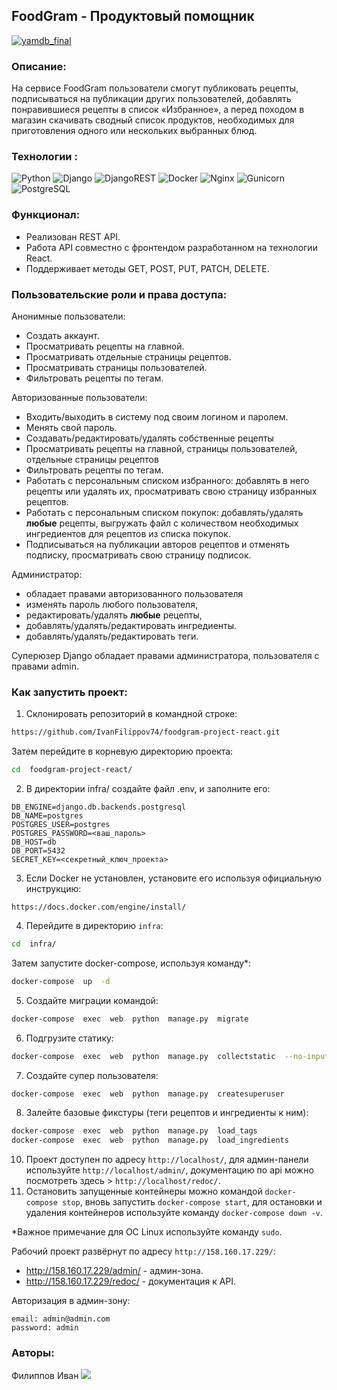 ## FoodGram - Продуктовый помощник
[![yamdb_final](https://github.com/IvanFilippov74/yamdb_final/actions/workflows/yamdb_workflow.yml/badge.svg)](https://github.com/IvanFilippov74/yamdb_final/actions/workflows/yamdb_workflow.yml)
### Описание:
На сервисе FoodGram пользователи смогут публиковать рецепты, подписываться на публикации других пользователей, добавлять понравившиеся рецепты в список «Избранное», а перед походом в магазин скачивать сводный список продуктов, необходимых для приготовления одного или нескольких выбранных блюд.
### Технологии :
![Python](https://img.shields.io/badge/Python-3.7-blue) ![Django](https://img.shields.io/badge/Django-3.2.13-blue) ![DjangoREST](https://img.shields.io/badge/Django%20Rest%20Framework-3.12.4-blue) ![Docker](https://img.shields.io/badge/Docker-23.0.6-blue) ![Nginx](https://img.shields.io/badge/Nginx-1.19.3-blue) ![Gunicorn](https://img.shields.io/badge/Gunicorn-20.0.4-blue) ![PostgreSQL](https://img.shields.io/badge/PostgreSQL-13.0-blue)
### Функционал:
- Реализован REST API.
- Работа API совместно с фронтендом разработанном на технологии React.
- Поддерживает методы GET, POST, PUT, PATCH, DELETE.
### Пользовательские роли и права доступа:
Анонимные пользователи:
- Создать аккаунт.
- Просматривать рецепты на главной.
- Просматривать отдельные страницы рецептов.
- Просматривать страницы пользователей.
- Фильтровать рецепты по тегам.

Авторизованные пользователи:
- Входить/выходить в систему под своим логином и паролем.
- Менять свой пароль.
- Создавать/редактировать/удалять собственные рецепты
- Просматривать рецепты на главной, страницы пользователей, отдельные страницы рецептов
- Фильтровать рецепты по тегам.
- Работать с персональным списком избранного: добавлять в него рецепты или удалять их, просматривать свою страницу избранных рецептов.
- Работать с персональным списком покупок: добавлять/удалять **любые** рецепты, выгружать файл с количеством необходимых ингредиентов для рецептов из списка покупок.
- Подписываться на публикации авторов рецептов и отменять подписку, просматривать свою страницу подписок.

Администратор:
- обладает правами авторизованного пользователя
- изменять пароль любого пользователя,
- редактировать/удалять **любые** рецепты,
- добавлять/удалять/редактировать ингредиенты.
- добавлять/удалять/редактировать теги.

Суперюзер Django обладает правами администратора, пользователя с правами admin.
### Как запустить проект:
1. Склонировать репозиторий в командной строке:
```bash
https://github.com/IvanFilippov74/foodgram-project-react.git
```
Затем перейдите в корневую директорию проекта:
```bash
cd  foodgram-project-react/
```
2. В директории infra/ создайте файл .env, и заполните его:
```
DB_ENGINE=django.db.backends.postgresql
DB_NAME=postgres
POSTGRES_USER=postgres
POSTGRES_PASSWORD=<ваш_пароль>
DB_HOST=db
DB_PORT=5432
SECRET_KEY=<секретный_ключ_проекта>
```
3. Если Docker не установлен, установите его используя официальную инструкцию:
```
https://docs.docker.com/engine/install/
```
4. Перейдите в директорию ```infra```:
```bash
cd  infra/
```
Затем запустите docker-compose, используя команду*:

```bash
docker-compose  up  -d
```
5. Создайте миграции командой:
```bash
docker-compose  exec  web  python  manage.py  migrate
```
6. Подгрузите статику:
```bash
docker-compose  exec  web  python  manage.py  collectstatic  --no-input
```
7. Создайте супер пользователя:
```bash
docker-compose  exec  web  python  manage.py  createsuperuser
```
8. Залейте базовые фикстуры (теги рецептов и ингредиенты к ним):
```bash
docker-compose  exec  web  python  manage.py  load_tags
docker-compose  exec  web  python  manage.py  load_ingredients
```
10. Проект доступен по адресу ```http://localhost/```, для админ-панели используйте ```http://localhost/admin/```, документацию по api можно посмотреть здесь > ```http://localhost/redoc/```.
11. Остановить запущенные контейнеры можно командой ```docker-compose stop```, вновь запустить ```docker-compose start```, для остановки и удаления контейнеров используйте команду ```docker-compose down -v```.

*Важное примечание для ОС Linux используйте команду ```sudo```.

Рабочий проект развёрнут по адресу `http://158.160.17.229/`:
- http://158.160.17.229/admin/ - админ-зона.
- http://158.160.17.229/redoc/ - документация к API.

Авторизация в админ-зону:
```
email: admin@admin.com
password: admin
```
### Авторы:
Филиппов Иван
<a  href="https://github.com/IvanFilippov74"><img  src="https://img.shields.io/badge/-GitHub-464646?style=flat-square&logo=Github"></a>